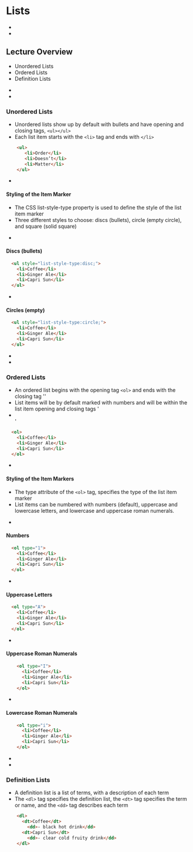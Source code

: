 # Lists


-
-
## Lecture Overview
* Unordered Lists
* Ordered Lists
* Definition Lists


-
-
### Unordered Lists
* Unordered lists show up by default with bullets and have opening and closing tags, `<ul></ul>`
* Each list item starts with the `<li>` tag and ends with `</li>`

```HTML
    <ul>
       <li>Order</li>
       <li>Doesn’t</li>
       <li>Matter</li>
    </ul>
```
-
#### Styling of the Item Marker
* The CSS list-style-type property is used to define the style of the list item marker
* Three different styles to choose: discs (bullets), circle (empty circle), and square (solid square)

-
#### Discs (bullets)
```HTML
  <ul style="list-style-type:disc;">
    <li>Coffee</li>
    <li>Ginger Ale</li>
    <li>Capri Sun</li>
  </ul>
```


-
#### Circles (empty)
```HTML
  <ul style="list-style-type:circle;">
    <li>Coffee</li>
    <li>Ginger Ale</li>
    <li>Capri Sun</li>
  </ul>
```


-
-
### Ordered Lists
* An ordered list begins with the opening tag `<ol>` and ends with the closing tag '</ol>'
* List items will be by default marked with numbers and will be within the  list item opening and closing tags '<li></li>'

```HTML
  <ol>
    <li>Coffee</li>
    <li>Ginger Ale</li>
    <li>Capri Sun</li>
  </ol>
```
-
#### Styling of the Item Markers
* The type attribute of the `<ol>` tag, specifies the type of the list item marker
* List items can be numbered with numbers (default), uppercase and lowercase letters, and lowercase and uppercase roman numerals.


-
#### Numbers
```HTML
  <ol type="1">
    <li>Coffee</li>
    <li>Ginger Ale</li>
    <li>Capri Sun</li>
  </ol>
```


-
#### Uppercase Letters
```HTML
  <ol type="A">
    <li>Coffee</li>
    <li>Ginger Ale</li>
    <li>Capri Sun</li>
  </ol>
```



-
#### Uppercase Roman Numerals
```HTML
    <ol type="I">
      <li>Coffee</li>
      <li>Ginger Ale</li>
      <li>Capri Sun</li>
    </ol>
```


-
#### Lowercase Roman Numerals
```HTML
    <ol type="i">
      <li>Coffee</li>
      <li>Ginger Ale</li>
      <li>Capri Sun</li>
    </ol>
```




-
-
### Definition Lists
* A definition list is a list of terms, with a description of each term
* The `<dl>` tag specifies the definition list, the `<dt>` tag specifies the term or name, and the `<dd>` tag describes each term

```HTML
    <dl>
      <dt>Coffee</dt>
        <dd>- black hot drink</dd>
      <dt>Capri Sun</dt>
        <dd>- clear cold fruity drink</dd>
    </dl>
```
